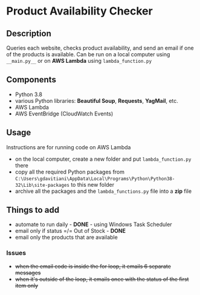 # Product Availability Checker

## Description
Queries each website, checks product availability, and send an email if one of the products is available.
Can be run on a local computer using `__main.py__` or on **AWS Lambda** using `lambda_function.py`


## Components
- Python 3.8
- various Python libraries: **Beautiful Soup**, **Requests**, **YagMail**, etc.
- AWS Lambda
- AWS EventBridge (CloudWatch Events)


## Usage
Instructions are for running code on AWS Lambda
- on the local computer, create a new folder and put `lambda_function.py` there
- copy all the required Python packages from `C:\Users\gdavitiani\AppData\Local\Programs\Python\Python38-32\Lib\site-packages` to this new folder
- archive all the packages and the `lambda_functions.py` file into a **zip** file



## Things to add
- automate to run daily - **DONE** - using Windows Task Scheduler
- email only if status =/= Out of Stock - **DONE**
- email only the products that are available


### Issues
 - ~~when the email code is inside the for loop, it emails 6 separate messages~~
 - ~~when it's outside of the loop, it emails once with the status of the first item only~~

